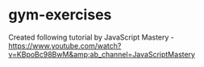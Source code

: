 # gym-exercises
Created following tutorial by JavaScript Mastery - https://www.youtube.com/watch?v=KBpoBc98BwM&amp;ab_channel=JavaScriptMastery
